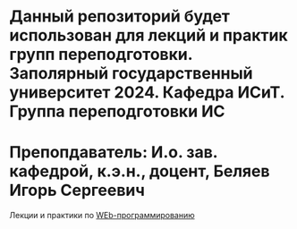 # Данный репозиторий будет использован для лекций и практик групп переподготовки. Заполярный государственный университет 2024. Кафедра ИСиТ. Группа переподготовки ИС

# Препопдаватель: И.о. зав. кафедрой, к.э.н., доцент, Беляев Игорь Сергеевич

Лекции и практики по [WEb-программированию](https://github.com/IgorSergeevichISIT/ZGU_Perepodgotovka/blob/main/lectures/%D0%9A%D1%83%D1%80%D1%81_%D0%B2%D0%B5%D0%B1_%D0%BF%D1%80%D0%BE%D0%B3%D1%80%D0%B0%D0%BC%D0%BC%D0%B8%D1%80%D0%BE%D0%B2%D0%B0%D0%BD%D0%B8%D1%8F_%D0%B4%D0%BB%D1%8F_%D0%BF%D0%B5%D1%80%D0%B5%D0%BF%D0%BE%D0%B4%D0%B3%D0%BE%D1%82%D0%BE%D0%B2%D0%BA%D0%B8.ppt)

